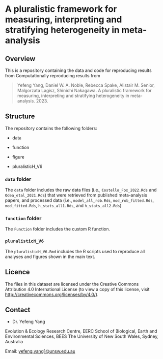 # A pluralistic framework for measuring, interpreting and stratifying heterogeneity in meta-analysis

## Overview

This is a repository containing the data and code for reproducing results from Computationally reproducing results from 

> Yefeng Yang, Daniel W. A. Noble, Rebecca Spake, Alistair M. Senior, Malgorzata Lagisz, Shinichi Nakagawa. A pluralistic framework for measuring, interpreting and stratifying heterogeneity in meta-analysis. 2023.

## Structure

The repository contains the following folders:

- data

- function

- figure
  
- pluralisticH_V6

### `data` folder

The `data` folder includes the raw data files (i.e., `Costello_Fox_2022.Rds` and `Odea_etal_2021.Rds`) that were retrieved from published meta-analysis papers, and processed data (i.e., `model_all_rob.Rds`, `mod_rob_fitted.Rds`, `mod_fitted.Rds`, `h_stats_all1.Rds`, and `h_stats_all2.Rds`)

### `function` folder

The `Function` folder includes the custom R function.

### `pluralisticH_V6`

The `pluralisticH_V6.Rmd` includes the R scripts used to reproduce all analyses and figures shown in the main text.

## Licence

The files in this dataset are licensed under the Creative Commons Attribution 4.0 International License (to view a copy of this license, visit http://creativecommons.org/licenses/by/4.0/).

## Contact

- Dr. Yefeng Yang

Evolution & Ecology Research Centre, EERC
School of Biological, Earth and Environmental Sciences, BEES
The University of New South Wales, Sydney, Australia

Email: yefeng.yang1@unsw.edu.au
